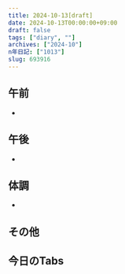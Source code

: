 ```yaml
---
title: 2024-10-13[draft]
date: 2024-10-13T00:00:00+09:00
draft: false
tags: ["diary", ""]
archives: ["2024-10"]
n年日記: ["1013"]
slug: 693916
---
```

## 午前
- 
## 午後
- 
## 体調
- 
## その他
## 今日のTabs